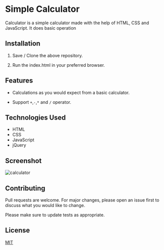 # Simple Calculator

Calculator is a simple calculator made with the help of HTML, CSS and JavaScript.
It does basic operation 


## Installation

1) Save / Clone the above repository.

2) Run the index.html in your preferred browser.


## Features

* Calculations as you would expect from a basic calculator.

* Support `+`,`-`,`*` and `/` operator.

## Technologies Used

* HTML
* CSS 
* JavaScript
* jQuery

## Screenshot

![calculator](https://raw.githubusercontent.com/shradhaagarwal01/Calculator/master/calculator.PNG)

## Contributing

Pull requests are welcome. For major changes, please open an issue first to discuss what you would like to change.

Please make sure to update tests as appropriate.

## License
[MIT](https://github.com/shradhaagarwal01/Calculator/blob/master/LICENSE)
